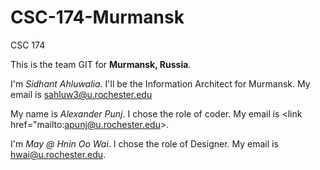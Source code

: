 # CSC-174-Murmansk
CSC 174

This is the team GIT for <strong>Murmansk, Russia</strong>.

I'm <em>Sidhant Ahluwalia</em>. I'll be the Information Architect for Murmansk. My email is sahluw3@u.rochester.edu

My name is <em>Alexander Punj</em>. I chose the role of coder. My email is <link href="mailto:apunj@u.rochester.edu>.
    
I'm <em>May @ Hnin Oo Wai</em>. I chose the role of Designer. My email is hwai@u.rochester.edu.
